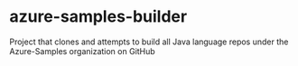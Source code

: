 # azure-samples-builder
Project that clones and attempts to build all Java language repos under the Azure-Samples organization on GitHub
